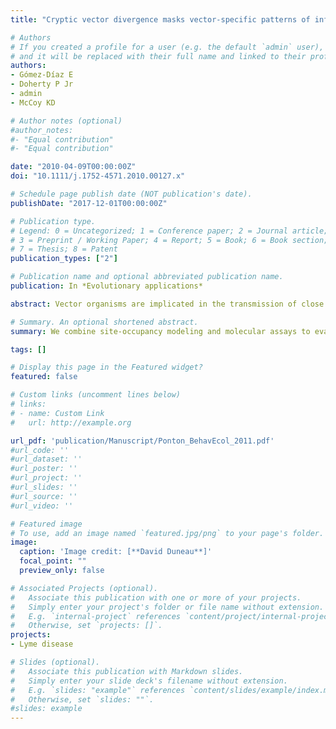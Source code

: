 ```yaml
---
title: "Cryptic vector divergence masks vector-specific patterns of infection&#58 an example from the marine cycle of Lyme borreliosis."

# Authors
# If you created a profile for a user (e.g. the default `admin` user), write the username (folder name) here 
# and it will be replaced with their full name and linked to their profile.
authors: 
- Gómez-Díaz E
- Doherty P Jr
- admin
- McCoy KD  

# Author notes (optional)
#author_notes:
#- "Equal contribution"
#- "Equal contribution"

date: "2010-04-09T00:00:00Z"
doi: "10.1111/j.1752-4571.2010.00127.x"

# Schedule page publish date (NOT publication's date).
publishDate: "2017-12-01T00:00:00Z"

# Publication type.
# Legend: 0 = Uncategorized; 1 = Conference paper; 2 = Journal article;
# 3 = Preprint / Working Paper; 4 = Report; 5 = Book; 6 = Book section;
# 7 = Thesis; 8 = Patent
publication_types: ["2"]

# Publication name and optional abbreviated publication name.
publication: In *Evolutionary applications*

abstract: Vector organisms are implicated in the transmission of close to a third of all infectious diseases. In many cases, multiple vectors (species or populations) can participate in transmission but may contribute differently to disease ecologyand evolution. The presence of cryptic vector populations can be particularly problematic as differences in infection can be difficult to evaluate and may leadto erroneous evolutionary and epidemiological inferences. Here, we combine site-occupancy modeling and molecular assays to evaluate patterns of infectionin the marine cycle of Lyme borreliosis, involving colonial seabirds, the tick Ixodes uriae, and bacteria of the Borrelia burgdorferi s.l. complex. In this cycle, the tick vector consists of multiple, cryptic (phenotypically undistinguishablebut genetically distinct) host races that are frequently found in sympatry. Our results show that bacterial detection varies strongly among tick races leading to vector-specific biases if raw counts are used to calculate Borrelia prevalence. These differences are largely explained by differences in infection intensity among tick races. After accounting for detection probabilities, we found that overall prevalence in this system is higher than previously suspected and that certain vector–host combinations likely contribute more than others to the local dynamics and large-scale dispersal of Borrelia spirochetes. These results highlight the importance of evaluating vector population structure and accounting for detection probability when trying to understand the evolutionary ecology of vector-borne diseases.

# Summary. An optional shortened abstract.
summary: We combine site-occupancy modeling and molecular assays to evaluate patterns of infection in the marine cycle of Lyme borreliosis. Our results show that bacterial detection varies strongly among tick races leading to vector-specific biases if raw counts are used to calculate Borrelia prevalence. Overall prevalence is higher than suspected and certain vector–host combinations likely contribute more than others to the local dynamics and large-scale dispersal of Borrelia spirochetes. 

tags: []

# Display this page in the Featured widget?
featured: false

# Custom links (uncomment lines below)
# links:
# - name: Custom Link
#   url: http://example.org

url_pdf: 'publication/Manuscript/Ponton_BehavEcol_2011.pdf'
#url_code: ''
#url_dataset: ''
#url_poster: ''
#url_project: ''
#url_slides: ''
#url_source: ''
#url_video: ''

# Featured image
# To use, add an image named `featured.jpg/png` to your page's folder. 
image:
  caption: 'Image credit: [**David Duneau**]'
  focal_point: ""
  preview_only: false

# Associated Projects (optional).
#   Associate this publication with one or more of your projects.
#   Simply enter your project's folder or file name without extension.
#   E.g. `internal-project` references `content/project/internal-project/index.md`.
#   Otherwise, set `projects: []`.
projects:
- Lyme disease

# Slides (optional).
#   Associate this publication with Markdown slides.
#   Simply enter your slide deck's filename without extension.
#   E.g. `slides: "example"` references `content/slides/example/index.md`.
#   Otherwise, set `slides: ""`.
#slides: example
---
```

